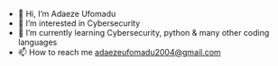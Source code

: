 - 👋 Hi, I’m Adaeze Ufomadu
- 👀 I’m interested in Cybersecurity
- 🌱 I’m currently learning Cybersecurity, python & many other coding languages
- 📫 How to reach me adaezeufomadu2004@gmail.com

<!---
adufo1/adufo1 is a ✨ special ✨ repository because its `README.md` (this file) appears on your GitHub profile.
You can click the Preview link to take a look at your changes.
--->
